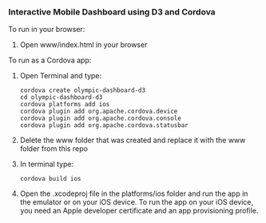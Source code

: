 ### Interactive Mobile Dashboard using D3 and Cordova ###

To run in your browser:

1. Open www/index.html in your browser


To run as a Cordova app:

1. Open Terminal and type:

    ```
    cordova create olympic-dashboard-d3
    cd olympic-dashboard-d3
    cordova platforms add ios
    cordova plugin add org.apache.cordova.device
    cordova plugin add org.apache.cordova.console
    cordova plugin add org.apache.cordova.statusbar
    ```

2. Delete the www folder that was created and replace it with the www folder from this repo

3. In terminal type:

    ```
    cordova build ios
    ```

4. Open the .xcodeproj file in the platforms/ios folder and run the app in the emulator or on your iOS device. To run the app on your iOS device, you need an Apple developer certificate and an app provisioning profile.

